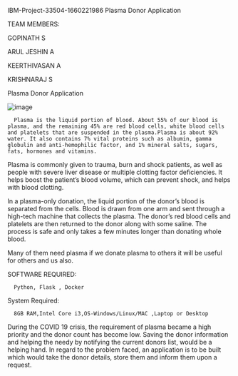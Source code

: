 IBM-Project-33504-1660221986
Plasma Donor Application

TEAM MEMBERS:

GOPINATH S

ARUL JESHIN A

KEERTHIVASAN A

KRISHNARAJ S

Plasma Donor Application

![image](https://user-images.githubusercontent.com/88814307/206093404-6535b46e-ca95-4673-9ed5-6da9ac61a924.png)



      Plasma is the liquid portion of blood. About 55% of our blood is plasma, and the remaining 45% are red blood cells, white blood cells and platelets that are suspended in the plasma.Plasma is about 92% water. It also contains 7% vital proteins such as albumin, gamma globulin and anti-hemophilic factor, and 1% mineral salts, sugars, fats, hormones and vitamins.

Plasma is commonly given to trauma, burn and shock patients, as well as people with severe liver disease or multiple clotting factor deficiencies. It helps boost the patient’s blood volume, which can prevent shock, and helps with blood clotting.

In a plasma-only donation, the liquid portion of the donor’s blood is separated from the cells. Blood is drawn from one arm and sent through a high-tech machine that collects the plasma. The donor’s red blood cells and platelets are then returned to the donor along with some saline. The process is safe and only takes a few minutes longer than donating whole blood.

Many of them need plasma if we donate plasma to others it will be useful for others and us also.

SOFTWARE REQUIRED:

      Python, Flask , Docker

System Required:

      8GB RAM,Intel Core i3,OS-Windows/Linux/MAC ,Laptop or Desktop
During the COVID 19 crisis, the requirement of plasma became a high priority and the donor count has become low. Saving the donor information and helping the needy by notifying the current donors list, would be a helping hand. In regard to the problem faced, an application is to be built which would take the donor details, store them and inform them upon a request.
